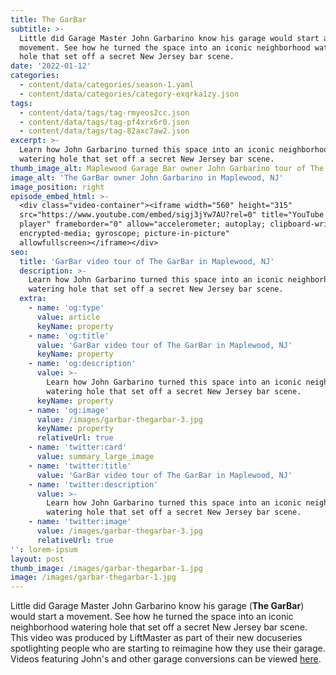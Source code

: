 ```yaml
---
title: The GarBar
subtitle: >-
  Little did Garage Master John Garbarino know his garage would start a
  movement. See how he turned the space into an iconic neighborhood watering
  hole that set off a secret New Jersey bar scene.
date: '2022-01-12'
categories:
  - content/data/categories/season-1.yaml
  - content/data/categories/category-exqrka1zy.json
tags:
  - content/data/tags/tag-rmyeos2cc.json
  - content/data/tags/tag-pf4xrx6r0.json
  - content/data/tags/tag-82axc7aw2.json
excerpt: >-
  Learn how John Garbarino turned this space into an iconic neighborhood
  watering hole that set off a secret New Jersey bar scene.
thumb_image_alt: Maplewood Garage Bar owner John Garbarino tour of The GarBar
image_alt: 'The GarBar owner John Garbarino in Maplewood, NJ'
image_position: right
episode_embed_html: >-
  <div class="video-container"><iframe width="560" height="315"
  src="https://www.youtube.com/embed/sigj3jYw7AU?rel=0" title="YouTube video
  player" frameborder="0" allow="accelerometer; autoplay; clipboard-write;
  encrypted-media; gyroscope; picture-in-picture"
  allowfullscreen></iframe></div>
seo:
  title: 'GarBar video tour of The GarBar in Maplewood, NJ'
  description: >-
    Learn how John Garbarino turned this space into an iconic neighborhood
    watering hole that set off a secret New Jersey bar scene.
  extra:
    - name: 'og:type'
      value: article
      keyName: property
    - name: 'og:title'
      value: 'GarBar video tour of The GarBar in Maplewood, NJ'
      keyName: property
    - name: 'og:description'
      value: >-
        Learn how John Garbarino turned this space into an iconic neighborhood
        watering hole that set off a secret New Jersey bar scene.
      keyName: property
    - name: 'og:image'
      value: /images/garbar-thegarbar-3.jpg
      keyName: property
      relativeUrl: true
    - name: 'twitter:card'
      value: summary_large_image
    - name: 'twitter:title'
      value: 'GarBar video tour of The GarBar in Maplewood, NJ'
    - name: 'twitter:description'
      value: >-
        Learn how John Garbarino turned this space into an iconic neighborhood
        watering hole that set off a secret New Jersey bar scene.
    - name: 'twitter:image'
      value: /images/garbar-thegarbar-3.jpg
      relativeUrl: true
'': lorem-ipsum
layout: post
thumb_image: /images/garbar-thegarbar-1.jpg
image: /images/garbar-thegarbar-1.jpg
---
```

Little did Garage Master John Garbarino know his garage (**The GarBar**) would start a movement. See how he turned the space into an iconic neighborhood watering hole that set off a secret New Jersey bar scene. This video was produced by LiftMaster as part of their new docuseries spotlighting people who are starting to reimagine how they use their garage. Videos featuring John's and other garage conversions can be viewed [here](https://view.ceros.com/thechamberlaingroup/garage-master/p/1).
